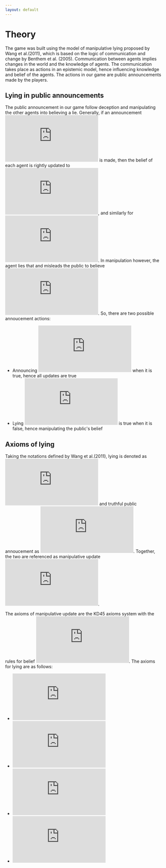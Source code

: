 ```yaml
---
layout: default
---
```


# Theory
The game was built using the model of manipulative lying proposed by Wang et al.(2011), which is based on the logic of communication and change by Benthem et al. (2005). Communication between agents implies changes in the world and the knowledge of agents. The communication takes place as actions in an epistemic model, hence influencing knowledge and belief of the agents. The actions in our game are public announcements made by the players.

## Lying in public announcements
The public announcement in our game follow deception and manipulating the other agents into believing a lie. Generally, if an announcement ![phi](https://latex.codecogs.com/svg.latex?%5Cphi) is made, then the belief of each agent is rightly updated to ![phi](https://latex.codecogs.com/svg.latex?%5Cphi), and similarly for ![negphi](https://latex.codecogs.com/svg.latex?%5Cneg%20%5Cphi). In manipulation however, the agent lies that and misleads the public to believe ![phi](https://latex.codecogs.com/svg.latex?%5Cphi). So, there are two possible annoucement actions:
* Announcing ![phi](https://latex.codecogs.com/svg.latex?%5Cphi) when it is true, hence all updates are true
* Lying ![phi](https://latex.codecogs.com/svg.latex?%5Cphi) is true when it is false, hence manipulating the public's belief

## Axioms of lying
Taking the notations defined by Wang et al.(2011), lying is denoted as ![lie](https://latex.codecogs.com/svg.latex?%5Ctextexclamdown%20%5Cphi) and truthful public annoucement as ![true](https://latex.codecogs.com/svg.latex?%21%20%5Cphi). Together, the two are referenced as manipulative update ![manipulate](https://latex.codecogs.com/svg.latex?%5Cddagger%20%5Cphi).

The axioms of manipulative update are the KD45 axioms system with the rules for belief ![belief](https://latex.codecogs.com/svg.latex?B_i). The axioms for lying are as follows:
* ![axiom1](https://latex.codecogs.com/svg.latex?%5B%5Ctextexclamdown%20%5Cphi%5D%20%5Cpsi%20%5Cleftrightarrow%20%5Cneg%20%5Cphi%20%5Crightarrow%20%5Cpsi)
* ![axiom2](https://latex.codecogs.com/svg.latex?%5B%5Ctextexclamdown%20%5Cphi%5D%20%5Cneg%20%5Cpsi%20%5Cleftrightarrow%20%5Cneg%20%5Cphi%20%5Crightarrow%20%5B%5Ctextexclamdown%20%5Cphi%5D%20%5Cneg%20%5Cpsi)
* ![axiom3](https://latex.codecogs.com/svg.latex?%5B%5Ctextexclamdown%20%5Cphi%5D%20%5Cneg%20%28%5Cpsi_1%20%5Cland%20%5Cpsi_2%29%20%5Cleftrightarrow%20%5B%5Ctextexclamdown%20%5Cphi%5D%20%5Cpsi_1%20%5Cland%20%5B%5Ctextexclamdown%20%5Cphi%5D%20%5Cpsi_2)
* ![axiom4](https://latex.codecogs.com/svg.latex?%5B%5Ctextexclamdown%20%5Cphi%5D%20B_i%20%5Cpsi%20%5Cleftrightarrow%20%5Cneg%20%5Cphi%20%5Crightarrow%20B_i%20%5B%21%20%5Cphi%5D%20%5Cpsi)

